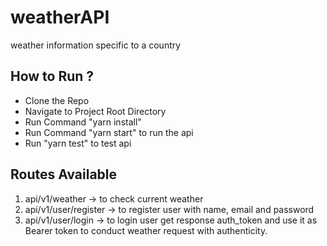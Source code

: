 # weatherAPI

weather information specific to a country

## How to Run ?

- Clone the Repo
- Navigate to Project Root Directory
- Run Command "yarn install"
- Run Command "yarn start" to run the api
- Run "yarn test" to test api

## Routes Available

1. api/v1/weather -> to check current weather
2. api/v1/user/register -> to register user with name, email and password
3. api/v1/user/login -> to login user get response auth_token and use it as Bearer token to conduct weather request with authenticity.

